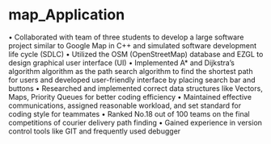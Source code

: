 # map_Application
•	Collaborated with team of three students to develop a large software project similar to Google Map in C++ and simulated software development life cycle (SDLC)
•	Utilized the OSM (OpenStreetMap) database and EZGL to design graphical user interface (UI) 
•	Implemented A* and Dijkstra’s algorithm algorithm as the path search algorithm to find the shortest path for users and developed user-friendly interface by placing search bar and buttons
•	Researched and implemented correct data structures like Vectors, Maps, Priority Queues for better coding efficiency
•	Maintained effective communications, assigned reasonable workload, and set standard for coding style for teammates
•	Ranked No.18 out of 100 teams on the final competitions of courier delivery path finding
•	Gained experience in version control tools like GIT and frequently used debugger 

